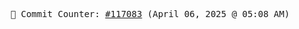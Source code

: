 <p align="center">
    <samp>
        📮 Commit Counter: <a href="https://github.com/Javascript-void0/Javascript-void0/commits/main">#117083</a> (April 06, 2025 @ 05:08 AM)
    </samp>
</p>